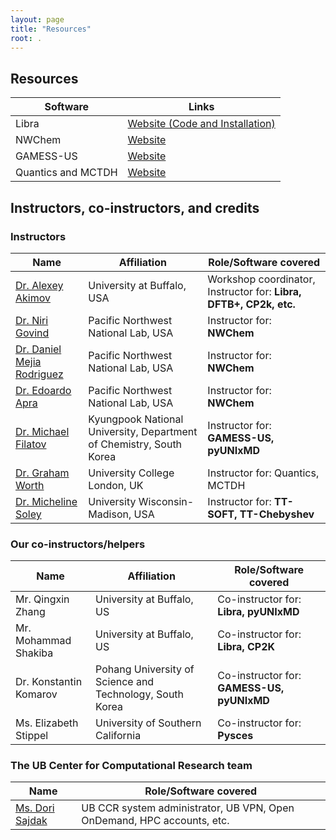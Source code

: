 ```yaml
---
layout: page
title: "Resources"
root: .
---
```


## Resources

| Software | Links |
|----------|-------|
| Libra | [Website (Code and Installation)](https://github.com/Quantum-Dynamics-Hub/libra-code/tree/devel) | [Website (general description, tutorials, old installation)](https://quantum-dynamics-hub.github.io/libra/index.html) |   [Tutorials](https://github.com/compchem-cybertraining/Tutorials_Libra) |
| NWChem | [Website](https://www.nwchem-sw.org/) |
| GAMESS-US | [Website](https://www.msg.chem.iastate.edu/gamess/) |
| Quantics and MCTDH | [Website](http://www.chem.ucl.ac.uk/quantics/)  |


## Instructors, co-instructors, and credits

### Instructors

| Name            | Affiliation         |    Role/Software covered   |
| --------------- | ------------------- | -------------------------- |
| [Dr. Alexey Akimov](https://akimovlab.github.io/)         |   University at Buffalo, USA      | Workshop coordinator, Instructor for: **Libra, DFTB+, CP2k, etc.** |
| [Dr. Niri Govind](https://www.pnnl.gov/people/niri-govind) | Pacific Northwest National Lab, USA | Instructor for: **NWChem** |
| [Dr. Daniel Mejia Rodriguez](https://www.pnnl.gov/people/daniel-mejia-rodriguez) | Pacific Northwest National Lab, USA | Instructor for: **NWChem** |
| [Dr. Edoardo Apra](https://www.pnnl.gov/people/edoardo-apra) | Pacific Northwest National Lab, USA | Instructor for: **NWChem** |
| [Dr. Michael Filatov](https://www.researchgate.net/scientific-contributions/Michael-FilatovGulak-2222210516) | Kyungpook National University, Department of Chemistry, South Korea | Instructor for: **GAMESS-US, pyUNIxMD** |
| [Dr. Graham Worth](https://www.chem.ucl.ac.uk/worthgrp/) | University College London, UK | Instructor for: Quantics, MCTDH |
| [Dr. Micheline Soley](https://sites.google.com/site/michelinesoley/home) | University Wisconsin-Madison, USA | Instructor for: **TT-SOFT, TT-Chebyshev** |

### Our co-instructors/helpers

| Name            | Affiliation         |    Role/Software covered   |
| --------------- | ------------------- | -------------------------- |
| Mr. Qingxin Zhang   |  University at Buffalo, US   | Co-instructor for: **Libra, pyUNIxMD** |
| Mr. Mohammad Shakiba   |  University at Buffalo, US   | Co-instructor for: **Libra, CP2K** |
| Dr. Konstantin Komarov | Pohang University of Science and Technology, South Korea | Co-instructor for: **GAMESS-US, pyUNIxMD** |
| Ms. Elizabeth Stippel | University of Southern California | Co-instructor for: **Pysces** |

### The UB Center for Computational Research team

| Name            |   Role/Software covered    |
| --------------- | -------------------------- |
| [Ms. Dori Sajdak](http://www.buffalo.edu/ccr/about-us/people/staff/sajdak.html) | UB CCR system administrator, UB VPN, Open OnDemand, HPC accounts, etc. |
 
